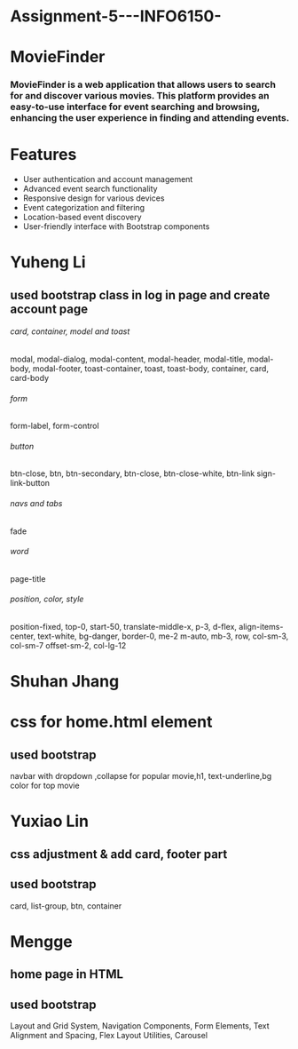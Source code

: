 # Assignment-5---INFO6150-

# MovieFinder
###  MovieFinder is a web application that allows users to search for and discover various movies. This platform provides an easy-to-use interface for event searching and browsing, enhancing the user experience in finding and attending events.

# Features

* User authentication and account management
* Advanced event search functionality
* Responsive design for various devices
* Event categorization and filtering
* Location-based event discovery
* User-friendly interface with Bootstrap components


# Yuheng Li
## used bootstrap class in log in page and create account page
###### card, container, model and toast
modal, modal-dialog, modal-content, modal-header, modal-title, modal-body, modal-footer, toast-container, toast, toast-body, container, card, card-body
###### form
form-label,  form-control
###### button
btn-close,  btn, btn-secondary, btn-close, btn-close-white, btn-link sign-link-button
###### navs and tabs
fade
###### word
page-title
###### position, color, style
position-fixed, top-0, start-50, translate-middle-x, p-3, d-flex, align-items-center, text-white, bg-danger, border-0, me-2 m-auto, mb-3, row, col-sm-3, col-sm-7 offset-sm-2, col-lg-12

# Shuhan Jhang

# css for home.html element
## used bootstrap
navbar with dropdown  ,collapse for popular movie,h1, text-underline,bg color for top movie

# Yuxiao Lin
## css adjustment & add card, footer part
## used bootstrap
card, list-group, btn, container

# Mengge

## home page in HTML
## used bootstrap
Layout and Grid System, Navigation Components, Form Elements, Text Alignment and Spacing, Flex Layout Utilities, Carousel